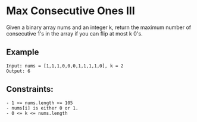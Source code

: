 # Max Consecutive Ones III

Given a binary array nums and an integer k, return the maximum number of consecutive 1's in the array if you can flip at most k 0's.

## Example
```
Input: nums = [1,1,1,0,0,0,1,1,1,1,0], k = 2
Output: 6

```

## Constraints:

```
- 1 <= nums.length <= 105
- nums[i] is either 0 or 1.
- 0 <= k <= nums.length
```
